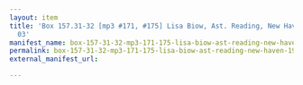 ```yaml
---
layout: item
title: 'Box 157.31-32 [mp3 #171, #175] Lisa Biow, Ast. Reading, New Haven, 1982 January
  03'
manifest_name: box-157-31-32-mp3-171-175-lisa-biow-ast-reading-new-haven-1982-january-03
permalink: box-157-31-32-mp3-171-175-lisa-biow-ast-reading-new-haven-1982-january-03
external_manifest_url: 

---
```

<!-- Add an essay or interpretive material below this line,
using HTML or markdown.  Do not modify this file above this line -->
